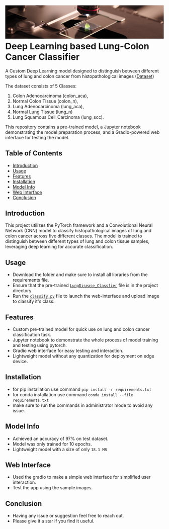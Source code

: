 # ![Lung-Colon Cancer Classifier Logo](https://github.com/Ghost-141/Lung_Colon_Cancer_Classification_with_CNN/blob/4da74f5ff48f53ea66caa5df22ef501ccaeb8120/cover%20image.jpeg) Deep Learning based Lung-Colon Cancer Classifier
 

A Custom Deep Learning model designed to distinguish between different types of lung and colon cancer from histopathological images ([Dataset](https://www.kaggle.com/datasets/andrewmvd/lung-and-colon-cancer-histopathological-images)) 

The dataset consists of 5 Classes:
1. Colon Adenocarcinoma (colon_aca), 
2. Normal Colon Tissue (colon_n),
3. Lung Adenocarcinoma (lung_aca),
4. Normal Lung Tissue (lung_n)
5. Lung Squamous Cell_Carcinoma (lung_scc).

This repository contains a pre-trained model, a Jupyter notebook demonstrating the model preparation process, and a Gradio-powered web interface for testing the model.

## Table of Contents
- [Introduction](#introduction)
- [Usage](#usage)
- [Features](#features)
- [Installation](#installation)
- [Model Info](#model-training)
- [Web Interface](#web-interface)
- [Conclusion](#conclusion)

## Introduction
This project utilizes the PyTorch framework and a Convolutional Neural Network (CNN) model to classify histopathological images of lung and colon cancer across five different classes. The model is trained to distinguish between different types of lung and colon tissue samples, leveraging deep learning for accurate classification.

## Usage
- Download the folder and make sure to install all libraries from the requirements file.
- Ensure that the pre-trained [`LungDisease_Classfier`](LungDisease_Classifier.pth) file is in the project directory
- Run the [`classify.py`](classify.py) file to launch the web-interface and upload image to classify it's class.
   
## Features
- Custom pre-trained model for quick use on  lung and colon cancer classification task.
- Jupyter notebook to demonstrate the whole process of model training and testing using pytorch.
- Gradio web interface for easy testing and interaction.
- Lightweight model without any quantization for deployment on edge device.   

## Installation
- for pip installation use command `pip install -r requirements.txt`
- for conda installation use command `conda install --file requirements.txt`
- make sure to run the commands in administrator mode to avoid any issue.
## Model Info
- Achieved an accuracy of 97% on test dataset.
- Model was only trained for 10 epochs.
- Lightweight model with a size of only `18.1 MB` 

## Web Interface
- Used the gradio to make a simple web interface for simplified user interaction.
- Test the app using the sample images.

## Conclusion
- Having any issue or suggestion feel free to reach out.
- Please give it a star if you find it useful.


